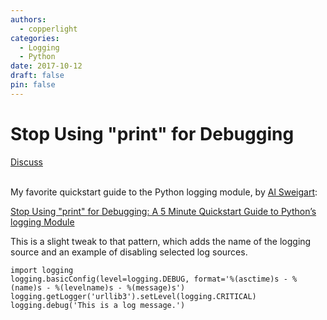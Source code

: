 ```yaml
---
authors:
  - copperlight
categories:
  - Logging
  - Python
date: 2017-10-12
draft: false
pin: false
---
```


# Stop Using "print" for Debugging

<div class="meta">
  <span class="discuss"><a class="github-button" href="https://github.com/copperlight/copperlight.github.io/issues" data-icon="octicon-issue-opened" aria-label="Discuss copperlight/copperlight.github.io on GitHub">Discuss</a></span>
</div><br/>

My favorite quickstart guide to the Python logging module, by [Al Sweigart](https://inventwithpython.com/blog/author/al-sweigart.html):

[Stop Using "print" for Debugging: A 5 Minute Quickstart Guide to Python’s logging Module](https://inventwithpython.com/blog/2012/04/06/stop-using-print-for-debugging-a-5-minute-quickstart-guide-to-pythons-logging-module/)

This is a slight tweak to that pattern, which adds the name of the logging source and an example of disabling selected log sources.

```
import logging
logging.basicConfig(level=logging.DEBUG, format='%(asctime)s - %(name)s - %(levelname)s - %(message)s')
logging.getLogger('urllib3').setLevel(logging.CRITICAL)
logging.debug('This is a log message.')
```
